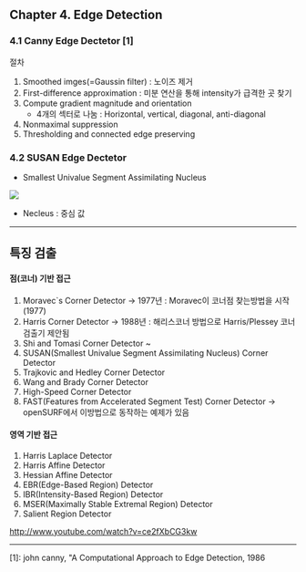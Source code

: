 ## Chapter 4. Edge Detection 

### 4.1 Canny Edge Dectetor [1]
절차 
1. Smoothed imges(=Gaussin filter) : 노이즈 제거
2. First-difference approximation : 미분 연산을 통해 intensity가 급격한 곳 찾기
3. Compute gradient magnitude and orientation 
	* 4개의 섹터로 나눔 : Horizontal, vertical, diagonal, anti-diagonal
4. Nonmaximal suppression 
5. Thresholding and connected edge preserving 

### 4.2 SUSAN Edge Dectetor 
* Smallest Univalue Segment Assimilating Nucleus

![](http://users.fmrib.ox.ac.uk/~steve/susan/susan/img9.gif)

* Necleus : 중심 값 











---

## 특징 검출 
#### 점(코너) 기반 접근

1) Moravec\`s Corner Detector -> 1977년 : Moravec이 코너점 찾는방법을 시작(1977)
2) Harris Corner Detector -> 1988년 : 해리스코너 방법으로 Harris/Plessey 코너검출기 제안됨
3) Shi and Tomasi Corner Detector ~
4) SUSAN(Smallest Univalue Segment Assimilating Nucleus) Corner Detector
5) Trajkovic and Hedley Corner Detector
6) Wang and Brady Corner Detector
7) High-Speed Corner Detector
8) FAST(Features from Accelerated Segment Test) Corner Detector -> openSURF에서 이방법으로 동작하는 예제가 있음

#### 영역 기반 접근
1) Harris Laplace Detector
2) Harris Affine Detector
3) Hessian Affine Detector
4) EBR(Edge-Based Region) Detector
5) IBR(Intensity-Based Region) Detector
6) MSER(Maximally Stable Extremal Region) Detector
7) Salient Region Detector

http://www.youtube.com/watch?v=ce2fXbCG3kw














---

[1]: john canny, "A Computational Approach to Edge Detection, 1986